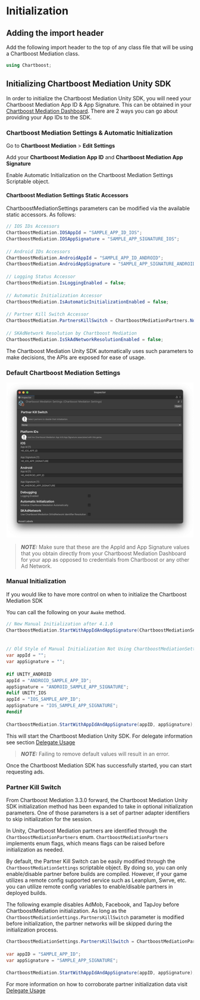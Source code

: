 # Initialization

## Adding the import header

Add the following import header to the top of any class file that will be using a Chartboost Mediation class.

```c#
using Chartboost;
```

## Initializing Chartboost Mediation Unity SDK

In order to initialize the Chartboost Mediation Unity SDK, you will need your Chartboost Mediation App ID & App Signature. This can be obtained in your [Chartboost Mediation Dashboard](https://helium.chartboost.com).
There are 2 ways you can go about providing your App IDs to the SDK.

### Chartboost Mediation Settings & Automatic Initialization

Go to **Chartboost Mediation** > **Edit Settings**

Add your **Chartboost Mediation App ID** and **Chartboost Mediation App Signature**

Enable Automatic Initialization on the Chartboost Mediation Settings Scriptable object.

#### Chartboost Mediation Settings Static Accessors

ChartboostMediationSettings parameters can be modified via the available static accessors. As follows:

```c#
// IOS IDs Accessors
ChartboostMediation.IOSAppId = "SAMPLE_APP_ID_IOS";
ChartboostMediation.IOSAppSignature = "SAMPLE_APP_SIGNATURE_IOS";

// Android IDs Accessors
ChartboostMediation.AndroidAppId = "SAMPLE_APP_ID_ANDROID";
ChartboostMediation.AndroidAppSignature = "SAMPLE_APP_SIGNATURE_ANDROID";

// Logging Status Accessor
ChartboostMediation.IsLoggingEnabled = false;

// Automatic Initialization Accessor
ChartboostMediation.IsAutomaticInitializationEnabled = false;

// Partner Kill Switch Accessor
ChartboostMediation.PartnersKillSwitch = ChartboostMediationPartners.None;

// SKAdNetwork Resolution by Chartboost Mediation
ChartboostMediation.IsSkAdNetworkResolutionEnabled = false;
```

The Chartboost Mediation Unity SDK automatically uses such parameters to make decisions, the APIs are exposed for ease of usage.

### Default Chartboost Mediation Settings

![Chartboost Mediation Settings](../images/chartboost-mediation-settings.png)

> **_NOTE:_** Make sure that these are the AppId and App Signature values that you obtain directly from your Chartboost Mediation Dashboard for your app as opposed to credentials from Chartboost or any other Ad Network.

### Manual Initialization

If you would like to have more control on when to initialize the Chartboost Mediation SDK

You can call the following on your `Awake` method.

```c#
// New Manual Initialization after 4.1.0
ChartboostMediation.StartWithAppIdAndAppSignature(ChartboostMediationSettings.AppId, ChartboostMediationSettings.AppSignature);


// Old Style of Manual Initialization Not Using ChartboostMediationSettings Scritable Object
var appId = "";
var appSignature = "";

#if UNITY_ANDROID
appId = "ANDROID_SAMPLE_APP_ID";
appSignature = "ANDROID_SAMPLE_APP_SIGNATURE";
#elif UNITY_IOS
appId = "IOS_SAMPLE_APP_ID";
appSignature = "IOS_SAMPLE_APP_SIGNATURE";
#endif

ChartboostMediation.StartWithAppIdAndAppSignature(appID, appSignature);
```

This will start the Chartboost Mediation Unity SDK. For delegate information see section [Delegate Usage](delegate-usage.md)

> **_NOTE:_** Failing to remove default values will result in an error.

Once the Chartboost Mediation SDK has successfully started, you can start requesting ads.

### Partner Kill Switch

From Chartboost Mediation 3.3.0 forward, the Chartboost Mediation Unity SDK initialization method has been expanded to take in optional initialization parameters. One of those parameters is a set of partner adapter identifiers to skip initialization for the session.

In Unity, Chartboost Mediation partners are identified through the `ChartboostMediationPartners` enum. `ChartboostMediationPartners` implements enum flags, which means flags can be raised before initialization as needed.

By default, the Partner Kill Switch can be easily modified through the `ChartboostMediationSettings` scriptable object. By doing so, you can only enable/disable partner before builds are compiled. However, if your game utilizes a remote config supported service such as Leanplum, Swrve, etc. you can utilize remote config variables to enable/disable partners in deployed builds.

The following example disables AdMob, Facebook, and TapJoy before ChartboostMediation initialization. As long as the `ChartboostMediationSettings.PartnersKillSwitch` parameter is modified before initialization, the partner networks will be skipped during the initialization process.


```c#
ChartboostMediationSettings.PartnersKillSwitch = ChartboostMediationPartners.AdMob | ChartboostMediationPartners.MetaAdudienceNetwork | ChartboostMediationPartners.TapJoy;

var appID = "SAMPLE_APP_ID";
var appSignature = "SAMPLE_APP_SIGNATURE";

ChartboostMediation.StartWithAppIdAndAppSignature(appID, appSignature);
```
For more information on how to corroborate partner initialization data visit [Delegate Usage](delegate-usage.md)
